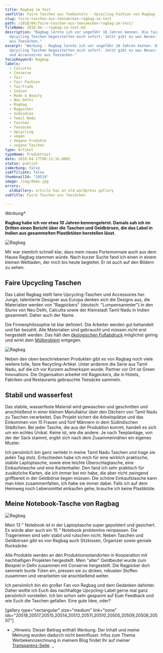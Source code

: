 ```yaml
---
title: Ragbag im Test
seoTitle: Faire Taschen aus Teebeuteln - Upcycling Fashion von Ragbag
slug: faire-taschen-aus-teesaecken-ragbag-im-test
path: /2018/04/faire-taschen-aus-teesaecken-ragbag-im-test/
fileName: 2018-04---ragbag-im-test.md
description: "Ragbag lernte ich vor ungefähr 10 Jahren kennen. Die fairen
  Upcycling Taschen begeisterten mich sofort. Jetzt gibt es was Neues: Taschen
  aus Teesäcken."
excerpt: "Werbung - Ragbag lernte ich vor ungefähr 10 Jahren kennen. Die fairen
  Upcycling Taschen begeisterten mich sofort. Jetzt gibt es was Neues: Taschen
  und Accessoires aus Teesäcken."
focusKeyword: Ragbag
labels:
  - Calcutta
  - Conserve
  - fair
  - Fair Fashion
  - fairtrade
  - Indien
  - Mode & Beauty
  - Neu Delhi
  - Ragbag
  - Ragpicker
  - Südindien
  - Tamil Nadu
  - Taschen
  - Teesäcke
  - Upcycling
  - vegan
  - Vegane Produkte
  - vegane Taschen
type: Artikel
typeName: Produkttest
date: 2018-04-17T08:11:16.000Z
status: publish
isWerbung: false
isAffiliate: false
thumbnailId: "20519"
image: /img/demo.jpg
errors:
  oldGallery: article has an old wordpress gallery
subTitle: Faire Taschen aus Teesäcken
  
---
```


_Werbung\*_

**Ragbag habe ich vor etwa 10 Jahren kennengelernt. Damals sah ich im Dritten
einen Bericht über die Taschen und Geldbörsen, die das Label in Indien aus
gesammelten Plastiktüten herstellen lässt.**

![Ragbag](http://cardamonchai.com/wp-content/uploads/2018/04/41089336391_94e68fe6dd_z-400x267.jpg 'Mein "altes" Portemonnaie')

Mir war ziemlich schnell klar, dass mein neues Portemonnaie auch aus dem Hause
Ragbag stammen würde. Nach kurzer Suche fand ich einen in einem kleinen
Weltladen, der mich bis heute begleitet. Er ist auch auf den Bildern zu sehen.

## Faire Upcycling Taschen

Das Label Ragbag stellt faire Upcycling-Taschen und Accessoires her. Junge,
talentierte Designer aus Europa denken sich die Designs aus, die Materialien
werden von "Ragpickers" (deutsch: "Lumpensammler") in den Slums von Neu Delhi,
Calcutta sowie der Kleinstadt Tamil Nadu in Indien gesammelt. Daher auch der
Name.

Die Firmenphilosophie ist klar definiert. Die Arbeiter werden gut behandelt und
fair bezahlt. Alle Materialien sind gebraucht und müssen nicht erst hergestellt
werden. Das hält den
[ökologischen Fußabdruck](/2017/08/earth-overshoot-day-ein-tag-als-mahnmal/)
möglichst gering und wirkt dem
[Müllproblem](/2017/08/kenia-sagt-plastiktueten-nein-danke/) entgegen.

![Ragbag](http://cardamonchai.com/wp-content/uploads/2018/04/26217748167_0021fbbd83_z-400x267.jpg)

Neben den oben beschriebenen Produkten gibt es von Ragbag noch viele weitere
tolle, faire Recycling-Artikel. Unter anderem die Serie aus Tamil Nadu, auf die
ich vor Kurzem aufmerksam wurde. Partner vor Ort ist Green Innovations. Die
Organisation arbeitet mit Ragpickers, die in Hotels, Fabriken und Restaurants
gebrauchte Teesäcke sammeln.

## Stabil und wasserfest

Das stabile, wasserfeste Material wird gewaschen und geschnitten und
anschließend in einer kleinen Manufaktur über den Dächern von Tamil Nadu zu
Taschen verarbeitet. Das Projekt sichert die Arbeitsplätze und das Einkommen von
15 Frauen und fünf Männern in dem Südindischen Städtchen. Bei jeder Tasche, die
aus der Produktion kommt, handelt es sich um ein echtes Unikat. Keine ist, wie
die andere. Je nach Teeplantage, von der der Sack stammt, ergibt sich nach dem
Zusammennähen ein eigenes Muster.

Ich persönlich bin ganz verliebt in meine Tamil Nadu Taschen und trage sie jeden
Tag stolz. Entschieden habe ich mich für eine wirklich praktische, stabile
Laptoptasche, sowie eine leichte Überschlagtasche, eine Einkaufstasche und eine
Kartenhalter. Den fand ich sehr praktisch für zusätzliche Karten, die ich immer
bei mir habe, die aber nicht zwingend griffbereit in der Geldbörse liegen
müssen. Die schöne Einkaufstasche kann man klein zusammenfalten, ich habe sie
immer dabei. Falls ich auf dem Heimweg noch Lebensmittel einkaufen gehe, brauche
ich keine Plastiktüte.

## Meine Notebook-Tasche von Ragbag

![Ragbag](http://cardamonchai.com/wp-content/uploads/2018/04/41045842032_43cbb93a24_z-400x267.jpg)

Mein 13 " Notebook ist in der Laptoptasche super gepolstert und gesichert. Es
würde aber auch ein 15 " Notebook problemlos reinpassen. Die Trageriemen sind
sehr stabil und rutschen nicht. Neben Taschen und Geldbörsen gibt es von Ragbag
auch Sitzkissen, Organizer sowie geniale Rucksäcke.

Alle Produkte werden an den Produktionsstandorten in Kooperation mit
nachhaltigen Projekten hergestellt. Mein "alter" Geldbeutel wurde zum Beispiel
in Delhi zusammen mit Conserve hergestellt. Die Ragpicker dort sammeln bunte
Tüten ein, pressen sie zu dicken, robusten Stoffen zusammen und verarbeiten sie
anschließend weiter.

Ich persönlich bin ein großer Fan von Ragbag und dem Gedanken dahinter. Daher
wollte ich Euch das nachhaltige Upcycling-Label gerne mal ganz persönlich
vorstellen. Ich bin schon sehr gespannt auf Euer Feedback und wie Euch die
Taschen gefallen. Eine gute Idee, oder?

[gallery type="rectangular" size="medium" link="none"
ids="20518,20517,20515,20514,20512,20511,20510,20505,20509,20508,20507"]

- _Hinweis: Dieser Beitrag enthält Werbung. Der Inhalt und meine Meinung wurden
  dadurch nicht beeinflusst. Infos zum Thema Werbekennzeichnung in meinem Blog
  findet Ihr auf meiner [Transparenz-Seite](/werbung/). _

  